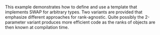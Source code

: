This example demonstrates how to define and use a template that
implements SWAP for arbitrary types.  Two variants are provided that
emphasize different approaches for rank-agnostic.  Quite possibly the
2-parameter variant produces more efficient code as the ranks of
objects are then known at compilation time.
